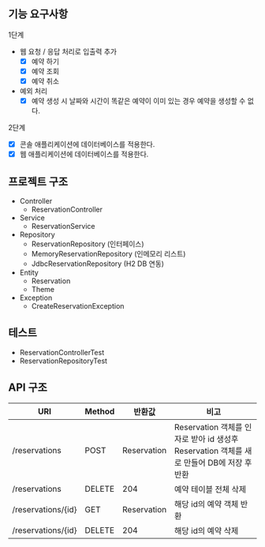 ## 기능 요구사항
1단계
- 웹 요청 / 응답 처리로 입출력 추가
    - [x] 예약 하기
    - [x] 예약 조회
    - [x] 예약 취소
- 예외 처리
  - [x] 예약 생성 시 날짜와 시간이 똑같은 예약이 이미 있는 경우 예약을 생성할 수 없다.

2단계
- [x] 콘솔 애플리케이션에 데이터베이스를 적용한다.
- [x] 웹 애플리케이션에 데이터베이스를 적용한다.

## 프로젝트 구조
- Controller
  - ReservationController
- Service
  - ReservationService
- Repository
  - ReservationRepository (인터페이스)
  - MemoryReservationRepository (인메모리 리스트)
  - JdbcReservationRepository (H2 DB 연동)
- Entity
  - Reservation
  - Theme
- Exception
  - CreateReservationException

## 테스트
- ReservationControllerTest
- ReservationRepositoryTest

## API 구조
| URI                | Method | 반환값         | 비고                                                               |
|--------------------|--------|-------------|------------------------------------------------------------------|
| /reservations      | POST   | Reservation | Reservation 객체를 인자로 받아 id 생성후 Reservation 객체를 새로 만들어 DB에 저장 후 반환 |
| /reservations      | DELETE | 204         | 예약 테이블 전체 삭제                                                     |
| /reservations/{id} | GET    | Reservation | 해당 id의 예약 객체 반환                                                  |
| /reservations/{id} | DELETE | 204         | 해당 id의 예약 삭제                                                     |

